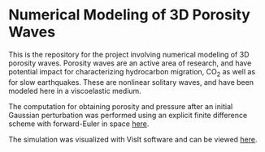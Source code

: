 # Numerical Modeling of 3D Porosity Waves

This is the repository for the project involving numerical modeling of 3D porosity waves. Porosity waves are an active area of research, and have potential impact for characterizing hydrocarbon migration, CO<sub>2</sub>  as well as for slow earthquakes. These are nonlinear solitary waves, and have been modeled here in a viscoelastic medium. 

The computation for obtaining porosity and pressure after an initial Gaussian perturbation was performed using an explicit finite difference scheme with forward-Euler in space [here](porosity_3d.py). 

The simulation was visualized with VisIt software and can be viewed [here](https://drive.google.com/file/d/0B5JHF3TQfmV7NHRqR291Q29TVUk/view). 
